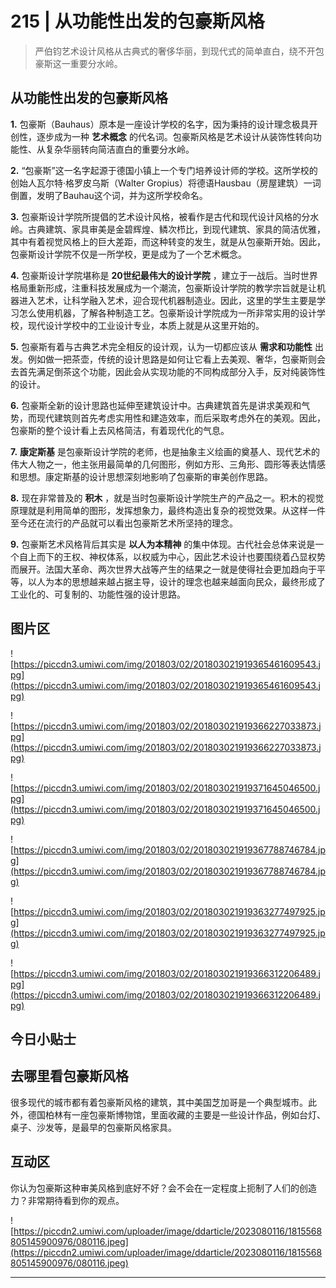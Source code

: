 # 215 | 从功能性出发的包豪斯风格

> 严伯钧艺术设计风格从古典式的奢侈华丽，到现代式的简单直白，绕不开包豪斯这一重要分水岭。

## 从功能性出发的包豪斯风格

 **1.** 包豪斯（Bauhaus）原本是一座设计学校的名字，因为秉持的设计理念极具开创性，逐步成为一种 **艺术概念** 的代名词。包豪斯风格是艺术设计从装饰性转向功能性、从复杂华丽转向简洁直白的重要分水岭。

 **2.** “包豪斯”这一名字起源于德国小镇上一个专门培养设计师的学校。这所学校的创始人瓦尔特·格罗皮乌斯（Walter Gropius）将德语Hausbau（房屋建筑）一词倒置，发明了Bauhau这个词，并为这所学校命名。

 **3.** 包豪斯设计学院所提倡的艺术设计风格，被看作是古代和现代设计风格的分水岭。古典建筑、家具审美是金碧辉煌、鳞次栉比，到现代建筑、家具的简洁优雅，其中有着视觉风格上的巨大差距，而这种转变的发生，就是从包豪斯开始。因此，包豪斯设计学院不仅是一所学校，更是成为了一个艺术概念。

 **4.** 包豪斯设计学院堪称是 **20世纪最伟大的设计学院** ，建立于一战后。当时世界格局重新形成，注重科技发展成为一个潮流，包豪斯设计学院的教学宗旨就是让机器进入艺术，让科学融入艺术，迎合现代机器制造业。因此，这里的学生主要是学习怎么使用机器，了解各种制造工艺。包豪斯设计学院成为一所非常实用的设计学校，现代设计学校中的工业设计专业，本质上就是从这里开始的。

 **5.** 包豪斯有着与古典艺术完全相反的设计观，认为一切都应该从 **需求和功能性** 出发。例如做一把茶壶，传统的设计思路是如何让它看上去美观、奢华，包豪斯则会去首先满足倒茶这个功能，因此会从实现功能的不同构成部分入手，反对纯装饰性的设计。

 **6.** 包豪斯全新的设计思路也延伸至建筑设计中。古典建筑首先是讲求美观和气势，而现代建筑则首先考虑实用性和建造效率，而后采取考虑外在的美观。因此，包豪斯的整个设计看上去风格简洁，有着现代化的气息。

 **7.**  **康定斯基** 是包豪斯设计学院的老师，也是抽象主义绘画的奠基人、现代艺术的伟大人物之一，他主张用最简单的几何图形，例如方形、三角形、圆形等表达情感和思想。康定斯基的设计思想深刻地影响了包豪斯的审美创作思路。

 **8.** 现在非常普及的 **积木** ，就是当时包豪斯设计学院生产的产品之一。积木的视觉原理就是利用简单的图形，发挥想象力，最终构造出复杂的视觉效果。从这样一件至今还在流行的产品就可以看出包豪斯艺术所坚持的理念。

 **9.** 包豪斯艺术风格背后其实是 **以人为本精神** 的集中体现。古代社会总体来说是一个自上而下的王权、神权体系，以权威为中心，因此艺术设计也要围绕着凸显权势而展开。法国大革命、两次世界大战等产生的结果之一就是使得社会更加趋向于平等，以人为本的思想越来越占据主导，设计的理念也越来越面向民众，最终形成了工业化的、可复制的、功能性强的设计思路。

## 图片区

![https://piccdn3.umiwi.com/img/201803/02/201803021919365461609543.jpg](https://piccdn3.umiwi.com/img/201803/02/201803021919365461609543.jpg)

![https://piccdn3.umiwi.com/img/201803/02/201803021919366227033873.jpg](https://piccdn3.umiwi.com/img/201803/02/201803021919366227033873.jpg)

![https://piccdn3.umiwi.com/img/201803/02/201803021919371645046500.jpg](https://piccdn3.umiwi.com/img/201803/02/201803021919371645046500.jpg)

![https://piccdn3.umiwi.com/img/201803/02/201803021919367788746784.jpg](https://piccdn3.umiwi.com/img/201803/02/201803021919367788746784.jpg)

![https://piccdn3.umiwi.com/img/201803/02/201803021919363277497925.jpg](https://piccdn3.umiwi.com/img/201803/02/201803021919363277497925.jpg)

![https://piccdn3.umiwi.com/img/201803/02/201803021919366312206489.jpg](https://piccdn3.umiwi.com/img/201803/02/201803021919366312206489.jpg)

## 今日小贴士

## 去哪里看包豪斯风格

很多现代的城市都有着包豪斯风格的建筑，其中美国芝加哥是一个典型城市。此外，德国柏林有一座包豪斯博物馆，里面收藏的主要是一些设计作品，例如台灯、桌子、沙发等，是最早的包豪斯风格家具。

## 互动区

你认为包豪斯这种审美风格到底好不好？会不会在一定程度上扼制了人们的创造力？非常期待看到你的观点。

![https://piccdn2.umiwi.com/uploader/image/ddarticle/2023080116/1815568805145900976/080116.jpeg](https://piccdn2.umiwi.com/uploader/image/ddarticle/2023080116/1815568805145900976/080116.jpeg)

---
